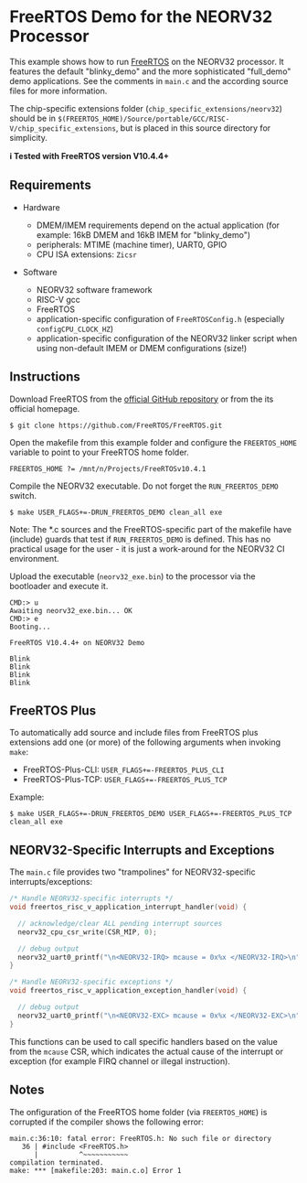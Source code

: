   # FreeRTOS Demo for the NEORV32 Processor

This example shows how to run [FreeRTOS](https://www.freertos.org/) on the NEORV32 processor. It features the default
"blinky_demo" and the more sophisticated "full_demo" demo applications. See the comments in `main.c` and the according
source files for more information.

The chip-specific extensions folder (`chip_specific_extensions/neorv32`) should be in `$(FREERTOS_HOME)/Source/portable/GCC/RISC-V/chip_specific_extensions`,
but is placed in this source directory for simplicity.

**:information_source: Tested with FreeRTOS version V10.4.4+**


## Requirements

* Hardware
  * DMEM/IMEM requirements depend on the actual application (for example: 16kB DMEM and 16kB IMEM for "blinky_demo")
  * peripherals: MTIME (machine timer), UART0, GPIO
  * CPU ISA extensions: `Zicsr`

* Software
  * NEORV32 software framework
  * RISC-V gcc
  * FreeRTOS
  * application-specific configuration of `FreeRTOSConfig.h` (especially `configCPU_CLOCK_HZ`)
  * application-specific configuration of the NEORV32 linker script when using non-default IMEM or DMEM configurations (size!) 


## Instructions

Download FreeRTOS from the [official GitHub repository](https://github.com/FreeRTOS/FreeRTOS) or from the its official homepage.

    $ git clone https://github.com/FreeRTOS/FreeRTOS.git

Open the makefile from this example folder and configure the `FREERTOS_HOME` variable to point to your FreeRTOS home folder.

    FREERTOS_HOME ?= /mnt/n/Projects/FreeRTOSv10.4.1

Compile the NEORV32 executable. Do not forget the `RUN_FREERTOS_DEMO` switch.

    $ make USER_FLAGS+=-DRUN_FREERTOS_DEMO clean_all exe

Note: The *.c sources and the FreeRTOS-specific part of the makefile have (include) guards that test if `RUN_FREERTOS_DEMO` is defined.
This has no practical usage for the user - it is just a work-around for the NEORV32 CI environment.

Upload the executable (`neorv32_exe.bin`) to the processor via the bootloader and execute it.

```
CMD:> u
Awaiting neorv32_exe.bin... OK
CMD:> e
Booting...

FreeRTOS V10.4.4+ on NEORV32 Demo

Blink
Blink
Blink
Blink
```

## FreeRTOS Plus

To automatically add source and include files from FreeRTOS plus extensions add one (or more) of the following arguments when invoking `make`:

* FreeRTOS-Plus-CLI: `USER_FLAGS+=-FREERTOS_PLUS_CLI`
* FreeRTOS-Plus-TCP: `USER_FLAGS+=-FREERTOS_PLUS_TCP`

Example:

    $ make USER_FLAGS+=-DRUN_FREERTOS_DEMO USER_FLAGS+=-FREERTOS_PLUS_TCP clean_all exe


## NEORV32-Specific Interrupts and Exceptions

The `main.c` file provides two "trampolines" for NEORV32-specific interrupts/exceptions:

```c
/* Handle NEORV32-specific interrupts */
void freertos_risc_v_application_interrupt_handler(void) {

  // acknowledge/clear ALL pending interrupt sources
  neorv32_cpu_csr_write(CSR_MIP, 0);

  // debug output
  neorv32_uart0_printf("\n<NEORV32-IRQ> mcause = 0x%x </NEORV32-IRQ>\n", neorv32_cpu_csr_read(CSR_MCAUSE));
}

/* Handle NEORV32-specific exceptions */
void freertos_risc_v_application_exception_handler(void) {

  // debug output
  neorv32_uart0_printf("\n<NEORV32-EXC> mcause = 0x%x </NEORV32-EXC>\n", neorv32_cpu_csr_read(CSR_MCAUSE));
}
```

This functions can be used to call specific handlers based on the value from the `mcause` CSR, which indicates
the actual cause of the interrupt or exception (for example FIRQ channel or illegal instruction).


## Notes

The onfiguration of the FreeRTOS home folder (via `FREERTOS_HOME`) is corrupted if the compiler shows the following error:

```
main.c:36:10: fatal error: FreeRTOS.h: No such file or directory
   36 | #include <FreeRTOS.h>
      |          ^~~~~~~~~~~~
compilation terminated.
make: *** [makefile:203: main.c.o] Error 1
```

